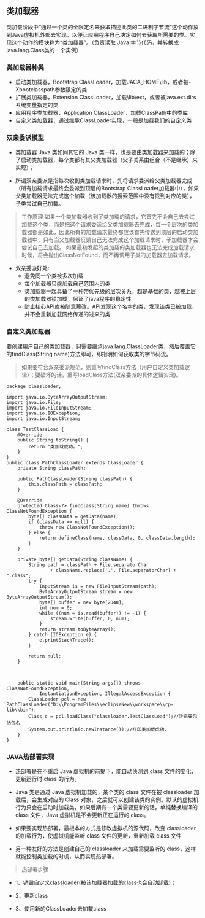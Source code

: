 ## 类加载器

类加载阶段中“通过一个类的全限定名来获取描述此类的二进制字节流”这个动作放到Java虚拟机外部去实现，以便让应用程序自己决定如何去获取所需要的类。实现这个动作的模块称为“类加载器”。（负责读取 Java 字节代码，并转换成java.lang.Class类的一个实例）

### 类加载器种类
- 启动类加载器，Bootstrap ClassLoader，加载JACA_HOME\lib，或者被-Xbootclasspath参数限定的类
- 扩展类加载器，Extension ClassLoader，加载\lib\ext，或者被java.ext.dirs系统变量指定的类
- 应用程序类加载器，Application ClassLoader，加载ClassPath中的类库
- 自定义类加载器，通过继承ClassLoader实现，一般是加载我们的自定义类 

### 双亲委派模型
- 类加载器 Java 类如同其它的 Java 类一样，也是要由类加载器来加载的；除了启动类加载器，每个类都有其父类加载器（父子关系由组合（不是继承）来实现）；

- 所谓双亲委派是指每次收到类加载请求时，先将请求委派给父类加载器完成（所有加载请求最终会委派到顶层的Bootstrap ClassLoader加载器中），如果父类加载器无法完成这个加载（该加载器的搜索范围中没有找到对应的类），子类尝试自己加载。

>工作原理
如果一个类加载器收到了类加载的请求，它首先不会自己去尝试加载这个类，而是把这个请求委派给父类加载器去完成，每一个层次的类加载器都是如此，因此所有的加载请求最终都应该首先传送到顶层的启动类加载器中，只有当父加载器反馈自己无法完成这个加载请求时，子加载器才会尝试自己去加载。 如果最初发起的类加载的类加载器也无法完成加载请求时候，将会抛出ClassNotFound，而不再调用子类的加载器去加载请求。

- 双亲委派好处:
    - 避免同一个类被多次加载
    - 每个加载器只能加载自己范围内的类
    - 类加载器一起具备了一种带优先级的层次关系，越是基础的类，越被上层的类加载器锁加载，保证了java程序的稳定性
    - 防止核心API库被随意篡改。API发现这个名字的类，发现该类已被加载，并不会重新加载网络传递的过来的类

### 自定义类加载器
要创建用户自己的类加载器，只需要继承java.lang.ClassLoader类，然后覆盖它的findClass(String name)方法即可，即指明如何获取类的字节码流。

>如果要符合双亲委派规范，则重写findClass方法（用户自定义类加载逻辑）；要破坏的话，重写loadClass方法(双亲委派的具体逻辑实现)。

```
package classloader;

import java.io.ByteArrayOutputStream;
import java.io.File;
import java.io.FileInputStream;
import java.io.IOException;
import java.io.InputStream;

class TestClassLoad {
    @Override
    public String toString() {
        return "类加载成功。";
    }
}
public class PathClassLoader extends ClassLoader {
    private String classPath;

    public PathClassLoader(String classPath) {
        this.classPath = classPath;
    }

    @Override
    protected Class<?> findClass(String name) throws ClassNotFoundException {
        byte[] classData = getData(name);
        if (classData == null) {
            throw new ClassNotFoundException();
        } else {
            return defineClass(name, classData, 0, classData.length);
        }
    }

    private byte[] getData(String className) {
        String path = classPath + File.separatorChar
                + className.replace('.', File.separatorChar) + ".class";
        try {
            InputStream is = new FileInputStream(path);
            ByteArrayOutputStream stream = new ByteArrayOutputStream();
            byte[] buffer = new byte[2048];
            int num = 0;
            while ((num = is.read(buffer)) != -1) {
                stream.write(buffer, 0, num);
            }
            return stream.toByteArray();
        } catch (IOException e) {
            e.printStackTrace();
        }

        return null;
    }



    public static void main(String args[]) throws ClassNotFoundException,
            InstantiationException, IllegalAccessException {
        ClassLoader pcl = new PathClassLoader("D:\\ProgramFiles\\eclipseNew\\workspace\\cp-lib\\bin");
        Class c = pcl.loadClass("classloader.TestClassLoad");//注意要包括包名
        System.out.println(c.newInstance());//打印类加载成功.
    }
}
```

### JAVA热部署实现
- 热部署是在不重启 Java 虚拟机的前提下，能自动侦测到 class 文件的变化，更新运行时 class 的行为。
- Java 类是通过 Java 虚拟机加载的，某个类的 class 文件在被 classloader 加载后，会生成对应的 Class 对象，之后就可以创建该类的实例。默认的虚拟机行为只会在启动时加载类，如果后期有一个类需要更新的话，单纯替换编译的 class 文件，Java 虚拟机是不会更新正在运行的 class。
- 如果要实现热部署，最根本的方式是修改虚拟机的源代码，改变 classloader 的加载行为，使虚拟机能监听 class 文件的更新，重新加载 class 文件

- 另一种友好的方法是创建自己的 classloader 来加载需要监听的 class，这样就能控制类加载的时机，从而实现热部署。 

>热部署步骤：

- 1、销毁自定义classloader(被该加载器加载的class也会自动卸载)；

- 2、更新class

- 3、使用新的ClassLoader去加载class